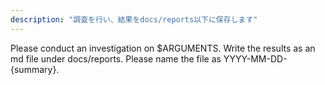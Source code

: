 ```yaml
---
description: "調査を行い、結果をdocs/reports以下に保存します"
---
```


Please conduct an investigation on $ARGUMENTS. Write the results as an md file under docs/reports.
Please name the file as YYYY-MM-DD-{summary}.

